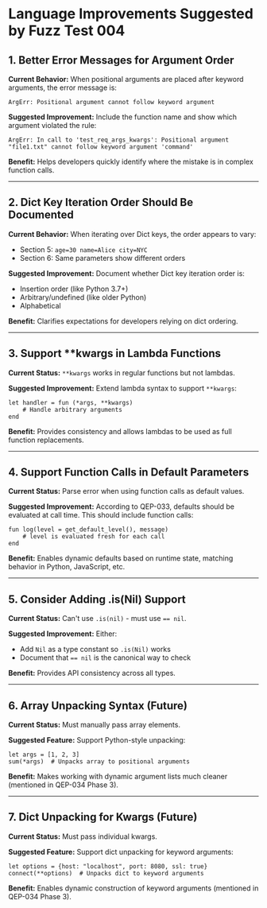 # Language Improvements Suggested by Fuzz Test 004

## 1. Better Error Messages for Argument Order

**Current Behavior:** When positional arguments are placed after keyword arguments, the error message is:
```
ArgErr: Positional argument cannot follow keyword argument
```

**Suggested Improvement:** Include the function name and show which argument violated the rule:
```
ArgErr: In call to 'test_req_args_kwargs': Positional argument "file1.txt" cannot follow keyword argument 'command'
```

**Benefit:** Helps developers quickly identify where the mistake is in complex function calls.

---

## 2. Dict Key Iteration Order Should Be Documented

**Current Behavior:** When iterating over Dict keys, the order appears to vary:
- Section 5: `age=30 name=Alice city=NYC`
- Section 6: Same parameters show different orders

**Suggested Improvement:** Document whether Dict key iteration order is:
- Insertion order (like Python 3.7+)
- Arbitrary/undefined (like older Python)
- Alphabetical

**Benefit:** Clarifies expectations for developers relying on dict ordering.

---

## 3. Support **kwargs in Lambda Functions

**Current Status:** `**kwargs` works in regular functions but not lambdas.

**Suggested Improvement:** Extend lambda syntax to support `**kwargs`:
```quest
let handler = fun (*args, **kwargs)
    # Handle arbitrary arguments
end
```

**Benefit:** Provides consistency and allows lambdas to be used as full function replacements.

---

## 4. Support Function Calls in Default Parameters

**Current Status:** Parse error when using function calls as default values.

**Suggested Improvement:** According to QEP-033, defaults should be evaluated at call time. This should include function calls:
```quest
fun log(level = get_default_level(), message)
    # level is evaluated fresh for each call
end
```

**Benefit:** Enables dynamic defaults based on runtime state, matching behavior in Python, JavaScript, etc.

---

## 5. Consider Adding .is(Nil) Support

**Current Status:** Can't use `.is(nil)` - must use `== nil`.

**Suggested Improvement:** Either:
- Add `Nil` as a type constant so `.is(Nil)` works
- Document that `== nil` is the canonical way to check

**Benefit:** Provides API consistency across all types.

---

## 6. Array Unpacking Syntax (Future)

**Current Status:** Must manually pass array elements.

**Suggested Feature:** Support Python-style unpacking:
```quest
let args = [1, 2, 3]
sum(*args)  # Unpacks array to positional arguments
```

**Benefit:** Makes working with dynamic argument lists much cleaner (mentioned in QEP-034 Phase 3).

---

## 7. Dict Unpacking for Kwargs (Future)

**Current Status:** Must pass individual kwargs.

**Suggested Feature:** Support dict unpacking for keyword arguments:
```quest
let options = {host: "localhost", port: 8080, ssl: true}
connect(**options)  # Unpacks dict to keyword arguments
```

**Benefit:** Enables dynamic construction of keyword arguments (mentioned in QEP-034 Phase 3).
